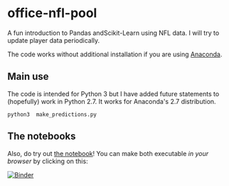# office-nfl-pool
A fun introduction to Pandas andScikit-Learn using NFL data.
I will try to update player data periodically.

The code works without additional installation if you are
using [Anaconda][anaconda].

## Main use
The code is intended for Python 3 but I have added
future statements to (hopefully) work in Python 2.7.
It works for Anaconda's 2.7 distribution.

```
python3  make_predictions.py
```

## The notebooks
Also, do try out [the notebook][nb1]! You can make both executable
*in your browser* by clicking on this:

[![Binder](http://mybinder.org/badge.svg)](http://mybinder.org/repo/tanyaschlusser/office-nfl-pool)



[anaconda]: http://continuum.io/downloads
[nb1]: https://github.com/tanyaschlusser/office-nfl-pool/blob/master/Office%20Football%20Pool%20(2015).ipynb
